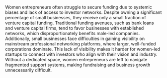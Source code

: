 Women entrepreneurs often struggle to secure funding due to systemic biases and lack of access to investor networks. Despite owning a significant percentage of small businesses, they receive only a small fraction of venture capital funding. Traditional funding avenues, such as bank loans and venture capital firms, tend to favor businesses with established networks, which disproportionately benefits male-led companies. Additionally, small businesses face difficulties in gaining visibility on mainstream professional networking platforms, where larger, well-funded corporations dominate. This lack of visibility makes it harder for women-led startups to connect with investors who align with their vision and industry. Without a dedicated space, women entrepreneurs are left to navigate fragmented support systems, making fundraising and business growth unnecessarily difficult.
